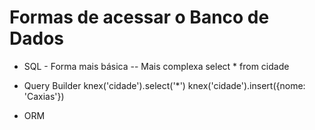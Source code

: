 # Formas de acessar o Banco de Dados

- SQL - Forma mais básica -- Mais complexa
  select \* from cidade

- Query Builder
  knex('cidade').select('\*')
  knex('cidade').insert({nome: 'Caxias'})

- ORM
